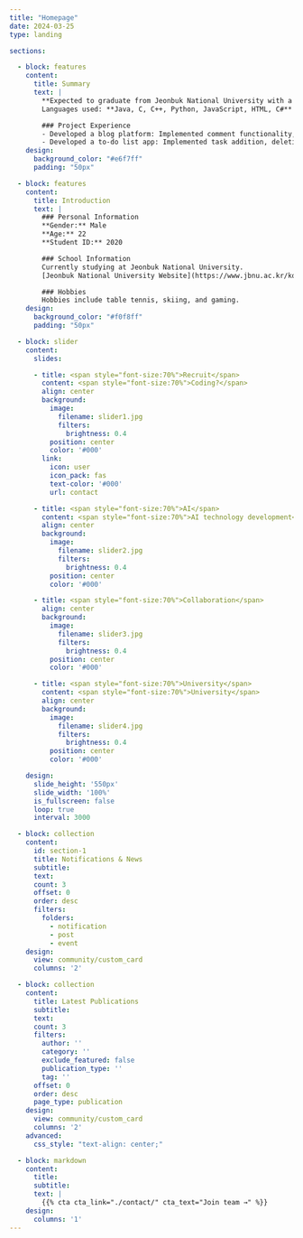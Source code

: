 ```yaml
---
title: "Homepage"
date: 2024-03-25
type: landing

sections:

  - block: features
    content:
      title: Summary
      text: |
        **Expected to graduate from Jeonbuk National University with a degree in Computer Science**  
        Languages used: **Java, C, C++, Python, JavaScript, HTML, C#**

        ### Project Experience
        - Developed a blog platform: Implemented comment functionality, search functionality, and user profile registration
        - Developed a to-do list app: Implemented task addition, deletion, and editing functionality
    design:
      background_color: "#e6f7ff"
      padding: "50px"

  - block: features
    content:
      title: Introduction
      text: |
        ### Personal Information
        **Gender:** Male  
        **Age:** 22  
        **Student ID:** 2020

        ### School Information
        Currently studying at Jeonbuk National University.  
        [Jeonbuk National University Website](https://www.jbnu.ac.kr/kor/){:target="_blank"}

        ### Hobbies
        Hobbies include table tennis, skiing, and gaming.
    design:
      background_color: "#f0f8ff"
      padding: "50px"

  - block: slider
    content:
      slides:

      - title: <span style="font-size:70%">Recruit</span>
        content: <span style="font-size:70%">Coding?</span>
        align: center
        background:
          image:
            filename: slider1.jpg
            filters:
              brightness: 0.4
          position: center
          color: '#000'
        link:
          icon: user
          icon_pack: fas
          text-color: '#000'
          url: contact

      - title: <span style="font-size:70%">AI</span>
        content: <span style="font-size:70%">AI technology development</span>
        align: center
        background:
          image:
            filename: slider2.jpg
            filters:
              brightness: 0.4
          position: center
          color: '#000'

      - title: <span style="font-size:70%">Collaboration</span>
        align: center
        background:
          image:
            filename: slider3.jpg
            filters:
              brightness: 0.4
          position: center
          color: '#000'

      - title: <span style="font-size:70%">University</span>
        content: <span style="font-size:70%">University</span>
        align: center
        background:
          image:
            filename: slider4.jpg
            filters:
              brightness: 0.4
          position: center
          color: '#000'

    design:
      slide_height: '550px'
      slide_width: '100%'
      is_fullscreen: false
      loop: true
      interval: 3000

  - block: collection
    content:
      id: section-1
      title: Notifications & News
      subtitle:
      text:
      count: 3
      offset: 0
      order: desc
      filters:
        folders:
          - notification
          - post
          - event
    design:
      view: community/custom_card
      columns: '2'

  - block: collection
    content:
      title: Latest Publications
      subtitle:
      text:
      count: 3
      filters:
        author: ''
        category: ''
        exclude_featured: false
        publication_type: ''
        tag: ''
      offset: 0
      order: desc
      page_type: publication
    design:
      view: community/custom_card
      columns: '2'
    advanced:
      css_style: "text-align: center;"

  - block: markdown
    content:
      title:
      subtitle:
      text: |
        {{% cta cta_link="./contact/" cta_text="Join team →" %}}
    design:
      columns: '1'
---
```

